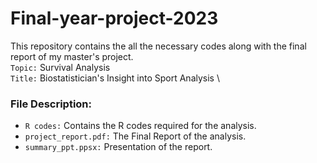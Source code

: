 # Final-year-project-2023
This repository contains the all the necessary codes along with the final report of my master's project. \
`Topic:` Survival Analysis \
`Title:` Biostatistician's Insight into Sport Analysis \


### File Description:      
- `R codes:` Contains the R codes required for the analysis. 
- `project_report.pdf:` The Final Report of the analysis.
- `summary_ppt.ppsx:` Presentation of the report.
    

